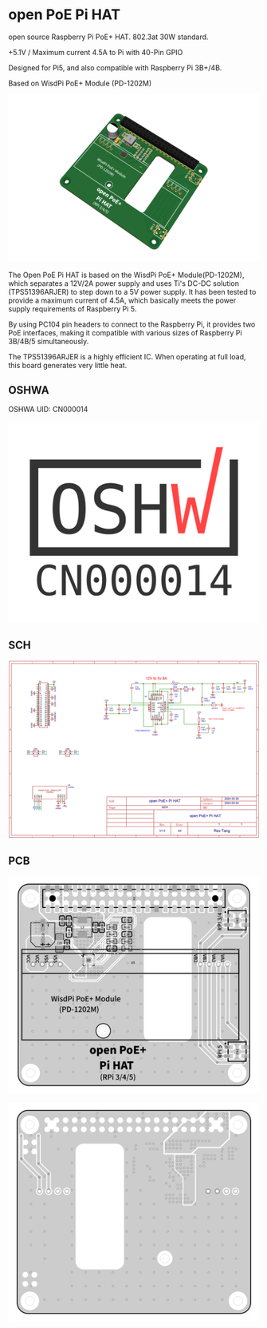 # open PoE Pi HAT

open source Raspberry Pi PoE+ HAT. 802.3at 30W standard.

+5.1V / Maximum current 4.5A to Pi with 40-Pin GPIO

Designed for Pi5, and also compatible with Raspberry Pi 3B+/4B.

Based on WisdPi PoE+ Module (PD-1202M)

![img](./image/preview.jpg "open PoE+ Pi HAT")

The Open PoE Pi HAT is based on the WisdPi PoE+ Module(PD-1202M), which separates a 12V/2A power supply and uses Ti's DC-DC solution (TPS51396ARJER) to step down to a 5V power supply. It has been tested to provide a maximum current of 4.5A, which basically meets the power supply requirements of Raspberry Pi 5.

By using PC104 pin headers to connect to the Raspberry Pi, it provides two PoE interfaces, making it compatible with various sizes of Raspberry Pi 3B/4B/5 simultaneously.

The TPS51396ARJER is a highly efficient IC. When operating at full load, this board generates very little heat.

## OSHWA

OSHWA UID: CN000014

[![oshw](./certification-mark-CN000014-stacked.svg "oshw")](https://certification.oshwa.org/cn000014.html)

## SCH
![img](./hardware/SCH_open%20PoE+%20Pi%20HAT_2024-05-05.jpg "open PoE+ Pi HAT SCH")

## PCB
![img](./image/pcb_top.jpg "open PoE+ Pi HAT PCB-Top")

![img](./image/pcb_bottom.jpg "open PoE+ Pi HAT PCB-Bottom")
